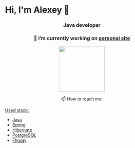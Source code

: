 # Hi, I'm Alexey 👋

<h3 align='center'>Java developer</h3>
<h3 align='center'>🔭 I’m currently working on <a href="https://github.com/nxbeyxnd/PersonalSite"> personal site</a></h3>
<p align='center'>
  <a align='center' href="https://github-readme-stats.vercel.app/api?username=nxbeyxnd&show_icons=true&count_private=true">
    <img align='center' height=150 src="https://github-readme-stats.vercel.app/api?username=nxbeyxnd&show_icons=true&count_private=true"/>
  </a>
</p>

<p align='center'>
  📫 How to reach me: <a href = "alexey.javadev.spb@gmail.com"/>
</p>

Used stack:

- Java
- Spring
- Hibernate
- PostgreSQL
- Flyway 

<!--
**nxbeyxnd/nxbeyxnd** is a ✨ _special_ ✨ repository because its `README.md` (this file) appears on your GitHub profile.

Here are some ideas to get you started:

- 🔭 I’m currently working on 
- 🌱 I’m currently learning ...
- 👯 I’m looking to collaborate on ...
- 🤔 I’m looking for help with ...
- 💬 Ask me about ...
- 📫 How to reach me: ...
- 😄 Pronouns: ...
- ⚡ Fun fact: ...
-->
